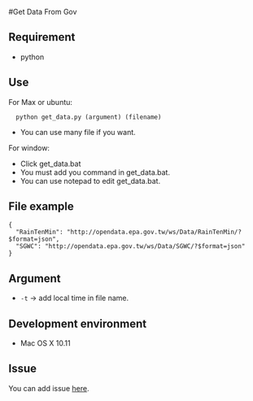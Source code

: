 #Get Data From Gov

## Requirement

- python

## Use

For Max or ubuntu:

```
  python get_data.py (argument) (filename)
```
- You can use many file if you want.

For window:

- Click get_data.bat
- You must add you command in get_data.bat.
- You can use notepad to edit get_data.bat.

## File example

```
{
  "RainTenMin": "http://opendata.epa.gov.tw/ws/Data/RainTenMin/?$format=json",
  "SGWC": "http://opendata.epa.gov.tw/ws/Data/SGWC/?$format=json"
}
```

## Argument

- `-t` -> add local time in file name.

## Development environment

- Mac OS X 10.11

## Issue

You can add issue [here](https://github.com/HsuTing/get_data_from_gov/issues).
